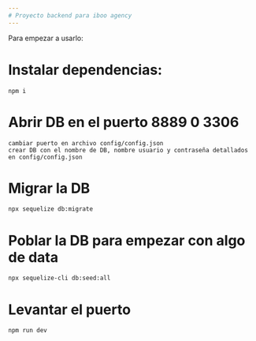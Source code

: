 ```yaml
---
# Proyecto backend para iboo agency
---
```


Para empezar a usarlo:

# Instalar dependencias:

    npm i

# Abrir DB en el puerto 8889 0 3306

    cambiar puerto en archivo config/config.json
    crear DB con el nombre de DB, nombre usuario y contraseña detallados en config/config.json

# Migrar la DB

    npx sequelize db:migrate

# Poblar la DB para empezar con algo de data

    npx sequelize-cli db:seed:all

# Levantar el puerto

    npm run dev
